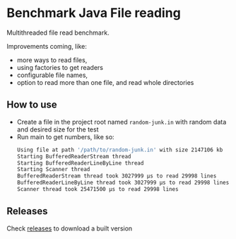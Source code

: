 # Benchmark Java File reading

Multithreaded file read benchmark.

Improvements coming, like: 
* more ways to read files,
* using factories to get readers
* configurable file names,
* option to read more than one file, and read whole directories

## How to use

* Create a file in the project root named `random-junk.in` with random data and desired size for the test
* Run main to get numbers, like so:
  ```bash
  Using file at path '/path/to/random-junk.in' with size 2147106 kb
  Starting BufferedReaderStream thread
  Starting BufferedReaderLineByLine thread
  Starting Scanner thread
  BufferedReaderStream thread took 3027999 µs to read 29998 lines
  BufferedReaderLineByLine thread took 3027999 µs to read 29998 lines
  Scanner thread took 25471500 µs to read 29998 lines
  ```
## Releases

Check [releases](https://github.com/ucefizi/benchmark-java-file-read/releases) to download a built version
